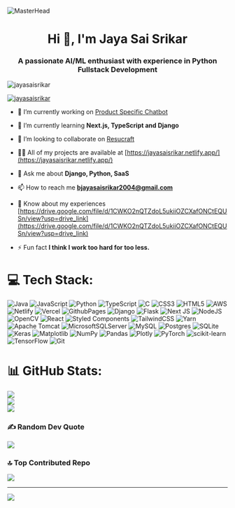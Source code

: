![MasterHead](https://media.licdn.com/dms/image/v2/C4D1BAQHHFzHNIN9G7g/company-background_10000/company-background_10000/0/1646846202429/united_way_of_new_york_city_cover?e=2147483647&v=beta&t=vNzZw8_fyTy1zQQ94Aa5W8xiF4tBaSAUEaU-sxiyd5g)
<h1 align="center">Hi 👋, I'm Jaya Sai Srikar</h1>
<h3 align="center">A passionate AI/ML enthusiast with experience in Python Fullstack Development</h3>

<p align="left"> <img src="https://komarev.com/ghpvc/?username=jayasaisrikar&label=Profile%20views&color=0e75b6&style=flat" alt="jayasaisrikar" /> </p>

<p align="left"> <a href="https://github.com/ryo-ma/github-profile-trophy"><img src="https://github-profile-trophy.vercel.app/?username=jayasaisrikar" alt="jayasaisrikar" /></a> </p>

- 🔭 I’m currently working on [Product Specific Chatbot](https://github.com/jayasaisrikar/chatbot_live)

- 🌱 I’m currently learning **Next.js, TypeScript and Django**

- 👯 I’m looking to collaborate on [Resucraft](https://github.com/jayasaisrikar/resucraft-prod)

- 👨‍💻 All of my projects are available at [https://jayasaisrikar.netlify.app/](https://jayasaisrikar.netlify.app/)

- 💬 Ask me about **Django, Python, SaaS**

- 📫 How to reach me **bjayasaisrikar2004@gmail.com**

- 📄 Know about my experiences [https://drive.google.com/file/d/1CWKO2nQTZdoL5ukiiOZCXafONCtEQUSn/view?usp=drive_link](https://drive.google.com/file/d/1CWKO2nQTZdoL5ukiiOZCXafONCtEQUSn/view?usp=drive_link)

- ⚡ Fun fact **I think I work too hard for too less.**

# 💻 Tech Stack:
![Java](https://img.shields.io/badge/java-%23ED8B00.svg?style=for-the-badge&logo=openjdk&logoColor=white) ![JavaScript](https://img.shields.io/badge/javascript-%23323330.svg?style=for-the-badge&logo=javascript&logoColor=%23F7DF1E) ![Python](https://img.shields.io/badge/python-3670A0?style=for-the-badge&logo=python&logoColor=ffdd54) ![TypeScript](https://img.shields.io/badge/typescript-%23007ACC.svg?style=for-the-badge&logo=typescript&logoColor=white) ![C](https://img.shields.io/badge/c-%2300599C.svg?style=for-the-badge&logo=c&logoColor=white) ![CSS3](https://img.shields.io/badge/css3-%231572B6.svg?style=for-the-badge&logo=css3&logoColor=white) ![HTML5](https://img.shields.io/badge/html5-%23E34F26.svg?style=for-the-badge&logo=html5&logoColor=white) ![AWS](https://img.shields.io/badge/AWS-%23FF9900.svg?style=for-the-badge&logo=amazon-aws&logoColor=white) ![Netlify](https://img.shields.io/badge/netlify-%23000000.svg?style=for-the-badge&logo=netlify&logoColor=#00C7B7) ![Vercel](https://img.shields.io/badge/vercel-%23000000.svg?style=for-the-badge&logo=vercel&logoColor=white) ![GithubPages](https://img.shields.io/badge/github%20pages-121013?style=for-the-badge&logo=github&logoColor=white) ![Django](https://img.shields.io/badge/django-%23092E20.svg?style=for-the-badge&logo=django&logoColor=white) ![Flask](https://img.shields.io/badge/flask-%23000.svg?style=for-the-badge&logo=flask&logoColor=white) ![Next JS](https://img.shields.io/badge/Next-black?style=for-the-badge&logo=next.js&logoColor=white) ![NodeJS](https://img.shields.io/badge/node.js-6DA55F?style=for-the-badge&logo=node.js&logoColor=white) ![OpenCV](https://img.shields.io/badge/opencv-%23white.svg?style=for-the-badge&logo=opencv&logoColor=white) ![React](https://img.shields.io/badge/react-%2320232a.svg?style=for-the-badge&logo=react&logoColor=%2361DAFB) ![Styled Components](https://img.shields.io/badge/styled--components-DB7093?style=for-the-badge&logo=styled-components&logoColor=white) ![TailwindCSS](https://img.shields.io/badge/tailwindcss-%2338B2AC.svg?style=for-the-badge&logo=tailwind-css&logoColor=white) ![Yarn](https://img.shields.io/badge/yarn-%232C8EBB.svg?style=for-the-badge&logo=yarn&logoColor=white) ![Apache Tomcat](https://img.shields.io/badge/apache%20tomcat-%23F8DC75.svg?style=for-the-badge&logo=apache-tomcat&logoColor=black) ![MicrosoftSQLServer](https://img.shields.io/badge/Microsoft%20SQL%20Server-CC2927?style=for-the-badge&logo=microsoft%20sql%20server&logoColor=white) ![MySQL](https://img.shields.io/badge/mysql-4479A1.svg?style=for-the-badge&logo=mysql&logoColor=white) ![Postgres](https://img.shields.io/badge/postgres-%23316192.svg?style=for-the-badge&logo=postgresql&logoColor=white) ![SQLite](https://img.shields.io/badge/sqlite-%2307405e.svg?style=for-the-badge&logo=sqlite&logoColor=white) ![Keras](https://img.shields.io/badge/Keras-%23D00000.svg?style=for-the-badge&logo=Keras&logoColor=white) ![Matplotlib](https://img.shields.io/badge/Matplotlib-%23ffffff.svg?style=for-the-badge&logo=Matplotlib&logoColor=black) ![NumPy](https://img.shields.io/badge/numpy-%23013243.svg?style=for-the-badge&logo=numpy&logoColor=white) ![Pandas](https://img.shields.io/badge/pandas-%23150458.svg?style=for-the-badge&logo=pandas&logoColor=white) ![Plotly](https://img.shields.io/badge/Plotly-%233F4F75.svg?style=for-the-badge&logo=plotly&logoColor=white) ![PyTorch](https://img.shields.io/badge/PyTorch-%23EE4C2C.svg?style=for-the-badge&logo=PyTorch&logoColor=white) ![scikit-learn](https://img.shields.io/badge/scikit--learn-%23F7931E.svg?style=for-the-badge&logo=scikit-learn&logoColor=white) ![TensorFlow](https://img.shields.io/badge/TensorFlow-%23FF6F00.svg?style=for-the-badge&logo=TensorFlow&logoColor=white) ![Git](https://img.shields.io/badge/git-%23F05033.svg?style=for-the-badge&logo=git&logoColor=white)
# 📊 GitHub Stats:
![](https://github-readme-stats.vercel.app/api?username=jayasaisrikar&theme=dark&hide_border=false&include_all_commits=true&count_private=true)<br/>
![](https://github-readme-streak-stats.herokuapp.com/?user=jayasaisrikar&theme=dark&hide_border=false)<br/>
![](https://github-readme-stats.vercel.app/api/top-langs/?username=jayasaisrikar&theme=dark&hide_border=false&include_all_commits=true&count_private=true&layout=compact)

### ✍️ Random Dev Quote
![](https://quotes-github-readme.vercel.app/api?type=horizontal&theme=radical)

### 🔝 Top Contributed Repo
![](https://github-contributor-stats.vercel.app/api?username=jayasaisrikar&limit=5&theme=dark&combine_all_yearly_contributions=true)

---
[![](https://visitcount.itsvg.in/api?id=jayasaisrikar&icon=0&color=0)](https://visitcount.itsvg.in)

<!-- Proudly created with GPRM ( https://gprm.itsvg.in ) -->
